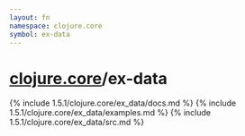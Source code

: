 ```yaml
---
layout: fn
namespace: clojure.core
symbol: ex-data
---
```


# [clojure.core](../)/ex-data

{% include 1.5.1/clojure.core/ex_data/docs.md %}
{% include 1.5.1/clojure.core/ex_data/examples.md %}
{% include 1.5.1/clojure.core/ex_data/src.md %}

